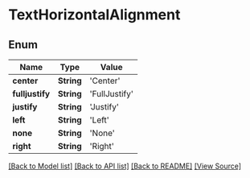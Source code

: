 # TextHorizontalAlignment


## Enum
Name | Type | Value
------------ | ------------- | -------------
**center** | **String** | 'Center'
**fulljustify** | **String** | 'FullJustify'
**justify** | **String** | 'Justify'
**left** | **String** | 'Left'
**none** | **String** | 'None'
**right** | **String** | 'Right'

[[Back to Model list]](../README.md#documentation-for-models) [[Back to API list]](../README.md#documentation-for-api-endpoints) [[Back to README]](../README.md) [[View Source]](../src/models/TextHorizontalAlignment.ts)

